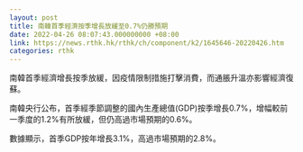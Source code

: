```yaml
---
layout: post
title: 南韓首季經濟按季增長放緩至0.7%仍勝預期
date: 2022-04-26 08:07:43.000000000 +08:00
link: https://news.rthk.hk/rthk/ch/component/k2/1645646-20220426.htm
categories: rthk
---
```


南韓首季經濟增長按季放緩，因疫情限制措施打擊消費，而通脹升溫亦影響經濟復蘇。

南韓央行公布，首季經季節調整的國內生產總值(GDP)按季增長0.7%，增幅較前一季度的1.2%有所放緩，但仍高過市場預期的0.6%。

數據顯示，首季GDP按年增長3.1%，高過市場預期的2.8%。
